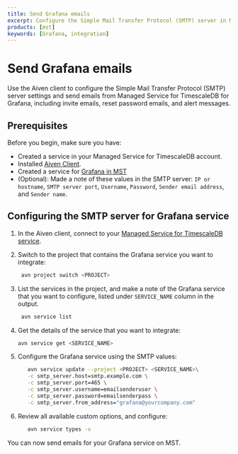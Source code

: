 ```yaml
---
title: Send Grafana emails
excerpt: Configure the Simple Mail Transfer Protocol (SMTP) server in MST for Grafana.
products: [mst]
keywords: [Grafana, integration]
---
```


# Send Grafana emails

Use the Aiven client to configure the Simple Mail Transfer Protocol (SMTP)
server settings and send emails from Managed Service for
TimescaleDB for Grafana, including invite emails, reset password emails, and alert
messages.

## Prerequisites

Before you begin, make sure you have:

*   Created a service in your Managed Service for TimescaleDB account.
*   Installed [Aiven Client][aiven-client-mst].
*   Created a service for [Grafana in MST][grafana-install]
*   (Optional): Made a note of these values in the SMTP server:
    `IP or hostname`, `SMTP server port`, `Username`, `Password`,
    `Sender email address`, and `Sender name`.

<Procedure>

## Configuring the SMTP server for Grafana service

1.  In the Aiven client, connect to your
    [Managed Service for TimescaleDB service][aiven-client-mst].

1.  Switch to the project that contains the Grafana service you want to
    integrate:

    ```bash
     avn project switch <PROJECT>
    ```

1.  List the services in the project, and make a note of the Grafana service
    that you want to configure, listed under `SERVICE_NAME` column in the
    output.

    ```bash
     avn service list
    ```

1.  Get the details of the service that you want to integrate:

    ```bash
    avn service get <SERVICE_NAME>
    ```

1.  Configure the Grafana service using the SMTP values:

    ```bash
       avn service update --project <PROJECT> <SERVICE_NAME>\
       -c smtp_server.host=smtp.example.com \
       -c smtp_server.port=465 \
       -c smtp_server.username=emailsenderuser \
       -c smtp_server.password=emailsenderpass \
       -c smtp_server.from_address="grafana@yourcompany.com"
    ```

1.  <Optional /> Review all available custom options, and configure:

    ```bash
       avn service types -v
    ```

You can now send emails for your Grafana service on MST.

</Procedure>

[grafana-install]: /tutorials/:currentVersion:/grafana/installation/#create-a-new-service-for-grafana
[aiven-client-mst]: /mst/:currentVersion:/aiven-client/aiven-client-install
